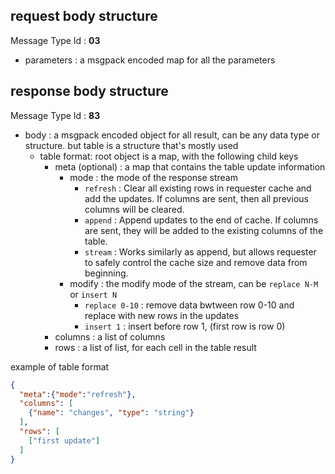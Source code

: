 ## request body structure

Message Type Id : **03**

* parameters : a msgpack encoded map for all the parameters

## response body structure

Message Type Id : **83**

* body : a msgpack encoded object for all result, can be any data type or structure. but table is a structure that's mostly used
  * table format: root object is a map, with the following child keys
     * meta (optional) : a map that contains the table update information
        * mode : the mode of the response stream
          * `refresh` : Clear all existing rows in requester cache and add the updates. If columns are sent, then all previous columns will be cleared.
          * `append` : Append updates to the end of cache. If columns are sent, they will be added to the existing columns of the table.
          * `stream` : Works similarly as append, but allows requester to safely control the cache size and remove data from beginning.
        * modify : the modify mode of the stream, can be `replace N-M` or `insert N`
           * `replace 0-10` : remove data bwtween row 0-10 and replace with new rows in the updates
           * `insert 1` : insert before row 1, (first row is row 0)
     * columns : a list of columns
     * rows : a list of list, for each cell in the table result

example of table format
```json
{
  "meta":{"mode":"refresh"},
  "columns": [
    {"name": "changes", "type": "string"}
  ],
  "rows": [
    ["first update"]
  ]
}
```
